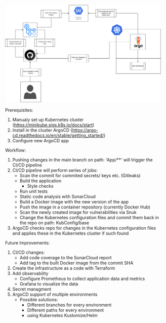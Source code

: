 
![alt text](https://github.com/Elouel/DevopsPractice/blob/main/devops%20.png)


Prerequisites: 
  1. Manualy set up Kubernetes cluster (https://minikube.sigs.k8s.io/docs/start)
  2. Install in the cluster ArgoCD (https://argo-cd.readthedocs.io/en/stable/getting_started/)
  3. Configure new ArgoCD app

Workflow:
  1. Pushing changes in the main branch on path: 'App/**' will trigger the CI/CD pipeline
  2. CI/CD pipeline will perform series of jobs:
     - Scan the commit for commited secrets/ keys etc. (Gitleaks)
     - Build the application
        - Style checks
     - Run unit tests
     - Static code analysis with SonarCloud
     - Build a Docker image with the new version of the app
     - Push the image in a container repository (currently Docker Hub)
     - Scan the newly created image for vulnerabilities via Snuk
     - Change the Kubernetes configuration files and commit them back in the repo on path: KubConfig/base
  3. ArgoCD checks repo for changes in the Kubernetes configuration files and applies these in the Kubernetes cluster if such found 
 
 Future Improvements:
 
  1. CI/CD changes:
      - Add code coverage to the SonarCloud report
      - Add tag to the built Docker image from the commit SHA
  2. Create the infrastructure as a code with Terraform
  3. Add observability 
      - Configure Prometheus to collect application data and metrics
      - Grafana to visualize the data
  4. Secret managment
  5. ArgoCD support of multiple environments
      - Possible solutions:
          - Different branches for every environment
          - Different paths for every environment
          - using Kubernetes Kustomize/Helm
      
